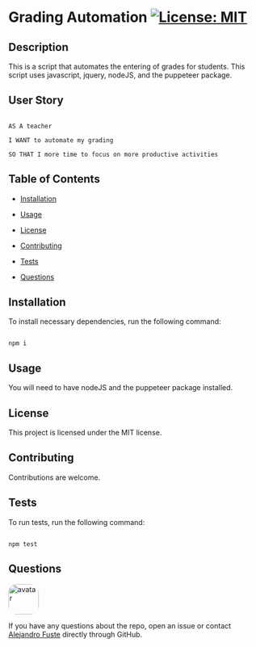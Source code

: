 
# Grading Automation [![License: MIT](https://img.shields.io/badge/License-MIT-blue.svg)](https://opensource.org/licenses/MIT)


## Description 

This is a script that automates the entering of grades for students. This script uses javascript, jquery, nodeJS, and the puppeteer package. 


## User Story

```

AS A teacher

I WANT to automate my grading

SO THAT I more time to focus on more productive activities

```

## Table of Contents

* [Installation](#installation)

* [Usage](#usage)

* [License](#license)

* [Contributing](#contributing)

* [Tests](#tests)

* [Questions](#questions)

## Installation

To install necessary dependencies, run the following command:

```

npm i

```

## Usage

You will need to have nodeJS and the puppeteer package installed. 

## License

This project is licensed under the MIT license.

## Contributing

Contributions are welcome. 

## Tests 

To run tests, run the following command:

```

npm test

```

## Questions

<img src="https://avatars2.githubusercontent.com/u/48495840?v=4" alt="avatar" style="border-radius: 16px" width="60"/>

If you have any questions about the repo, open an issue or contact [Alejandro Fuste](https://github.com/Alejandro-Fuste) directly through GitHub.

